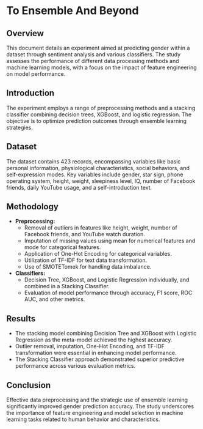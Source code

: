 # To Ensemble And Beyond

## Overview

This document details an experiment aimed at predicting gender within a dataset through sentiment analysis and various classifiers. The study assesses the performance of different data processing methods and machine learning models, with a focus on the impact of feature engineering on model performance.

## Introduction

The experiment employs a range of preprocessing methods and a stacking classifier combining decision trees, XGBoost, and logistic regression. The objective is to optimize prediction outcomes through ensemble learning strategies.

## Dataset

The dataset contains 423 records, encompassing variables like basic personal information, physiological characteristics, social behaviors, and self-expression modes. Key variables include gender, star sign, phone operating system, height, weight, sleepiness level, IQ, number of Facebook friends, daily YouTube usage, and a self-introduction text.

## Methodology

- **Preprocessing:**
  - Removal of outliers in features like height, weight, number of Facebook friends, and YouTube watch duration.
  - Imputation of missing values using mean for numerical features and mode for categorical features.
  - Application of One-Hot Encoding for categorical variables.
  - Utilization of TF-IDF for text data transformation.
  - Use of SMOTETomek for handling data imbalance.
- **Classifiers:**
  - Decision Tree, XGBoost, and Logistic Regression individually, and combined in a Stacking Classifier.
  - Evaluation of model performance through accuracy, F1 score, ROC AUC, and other metrics.

## Results

- The stacking model combining Decision Tree and XGBoost with Logistic Regression as the meta-model achieved the highest accuracy.
- Outlier removal, imputation, One-Hot Encoding, and TF-IDF transformation were essential in enhancing model performance.
- The Stacking Classifier approach demonstrated superior predictive performance across various evaluation metrics.

## Conclusion

Effective data preprocessing and the strategic use of ensemble learning significantly improved gender prediction accuracy. The study underscores the importance of feature engineering and model selection in machine learning tasks related to human behavior and characteristics.
